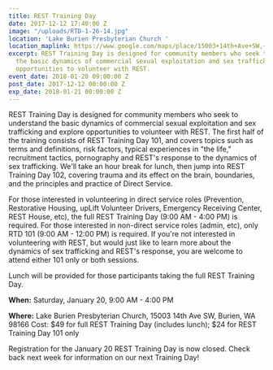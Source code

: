 ```yaml
---
title: REST Training Day
date: 2017-12-12 17:40:00 Z
image: "/uploads/RTD-1-26-14.jpg"
location: 'Lake Burien Presbyterian Church '
location_maplink: https://www.google.com/maps/place/15003+14th+Ave+SW,+Burien,+WA+98166/@47.4681132,-122.3550929,17z/data=!3m1!4b1!4m5!3m4!1s0x549044859dc7099d:0xa1d097f4ae9f11f1!8m2!3d47.4681096!4d-122.3529042
excerpt: REST Training Day is designed for community members who seek to understand
  the basic dynamics of commercial sexual exploitation and sex trafficking and explore
  opportunities to volunteer with REST.
event_date: 2018-01-20 09:00:00 Z
post_date: 2017-12-12 00:00:00 Z
exp_date: 2018-01-21 00:00:00 Z
---
```


REST Training Day is designed for community members who seek to understand the basic dynamics of commercial sexual exploitation and sex trafficking and explore opportunities to volunteer with REST. The first half of the training consists of REST Training Day 101, and covers topics such as terms and definitions, risk factors, typical experiences in "the life," recruitment tactics, pornography and REST's response to the dynamics of sex trafficking. We'll take an hour break for lunch, then jump into REST Training Day 102, covering trauma and its effect on the brain, boundaries, and the principles and practice of Direct Service.

For those interested in volunteering in direct service roles (Prevention, Restorative Housing, upLift Volunteer Drivers, Emergency Receiving Center, REST House, etc), the full REST Training Day (9:00 AM - 4:00 PM) is required. For those interested in non-direct service roles (admin, etc), only RTD 101 (9:00 AM - 12:00 PM) is required. If you're not interested in volunteering with REST, but would just like to learn more about the dynamics of sex trafficking and REST's response, you are welcome to attend either 101 only or both sessions.

Lunch will be provided for those participants taking the full REST Training Day. 

**When:** Saturday, January 20, 9:00 AM - 4:00 PM 

**Where:** Lake Burien Presbyterian Church, 15003 14th Ave SW, Burien, WA 98166
Cost: $49 for full REST Training Day (includes lunch); $24 for REST Training Day 101 only

Registration for the January 20 REST Training Day is now closed. Check back next week for information on our next Training Day!